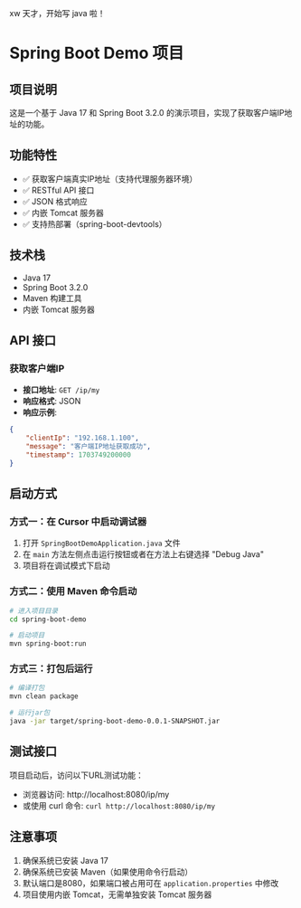 xw 天才，开始写 java 啦！
# Spring Boot Demo 项目

## 项目说明
这是一个基于 Java 17 和 Spring Boot 3.2.0 的演示项目，实现了获取客户端IP地址的功能。

## 功能特性
- ✅ 获取客户端真实IP地址（支持代理服务器环境）
- ✅ RESTful API 接口
- ✅ JSON 格式响应
- ✅ 内嵌 Tomcat 服务器
- ✅ 支持热部署（spring-boot-devtools）

## 技术栈
- Java 17
- Spring Boot 3.2.0
- Maven 构建工具
- 内嵌 Tomcat 服务器

## API 接口

### 获取客户端IP
- **接口地址**: `GET /ip/my`
- **响应格式**: JSON
- **响应示例**:
```json
{
    "clientIp": "192.168.1.100",
    "message": "客户端IP地址获取成功",
    "timestamp": 1703749200000
}
```

## 启动方式

### 方式一：在 Cursor 中启动调试器
1. 打开 `SpringBootDemoApplication.java` 文件
2. 在 `main` 方法左侧点击运行按钮或者在方法上右键选择 "Debug Java"
3. 项目将在调试模式下启动

### 方式二：使用 Maven 命令启动
```bash
# 进入项目目录
cd spring-boot-demo

# 启动项目
mvn spring-boot:run
```

### 方式三：打包后运行
```bash
# 编译打包
mvn clean package

# 运行jar包
java -jar target/spring-boot-demo-0.0.1-SNAPSHOT.jar
```

## 测试接口
项目启动后，访问以下URL测试功能：
- 浏览器访问: http://localhost:8080/ip/my
- 或使用 curl 命令: `curl http://localhost:8080/ip/my`

## 注意事项
1. 确保系统已安装 Java 17
2. 确保系统已安装 Maven（如果使用命令行启动）
3. 默认端口是8080，如果端口被占用可在 `application.properties` 中修改
4. 项目使用内嵌 Tomcat，无需单独安装 Tomcat 服务器 